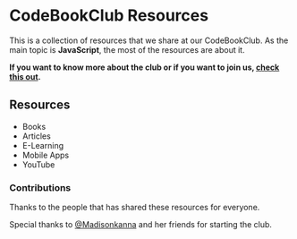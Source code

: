 # CodeBookClub Resources
This is a collection of resources that we share at our CodeBookClub. As the main topic is **JavaScript**, the most of the resources are about it.

**If you want to know more about the club or if you want to join us, [check this out](https://dev.to/madisonkanna/join-our-javascript-book-club-l4k "check this out").**

## Resources
- Books
- Articles
- E-Learning
- Mobile Apps
- YouTube

### Contributions
Thanks to the people that has shared these resources for everyone.

Special thanks to [@Madisonkanna](https://twitter.com/Madisonkanna "@Madisonkanna") and her friends for starting the club.

